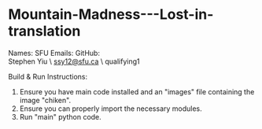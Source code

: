 # Mountain-Madness---Lost-in-translation

Names:            SFU Emails:            GitHub:         
Stephen Yiu \\    ssy12@sfu.ca \\        qualifying1


Build & Run Instructions:
1. Ensure you have main code installed and an "images" file containing the image "chiken".
2. Ensure you can properly import the necessary modules.
3. Run "main" python code.
